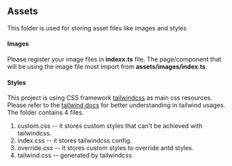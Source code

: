 ## Assets

This folder is used for storing asset files like images and styles

#### Images

Please register your image files in **indexx.ts** file. The page/component that will be using the image file must import from **assets/images/index.ts**.

#### Styles

This project is using CSS framework [tailwindcss](https://tailwindcss.com/) as main css resources. Please refer to the [tailwind docs](https://tailwindcss.com/docs/installation) for better understanding in tailwind usages. The folder contains 4 files.

1. custom.css -- it stores custom styles that can't be achieved with tailwindcss.
2. index.css -- it stores tailwindcss config.
3. override.css -- it stores custom styles to override antd styles.
4. tailwind.css -- generated by tailwindcss

